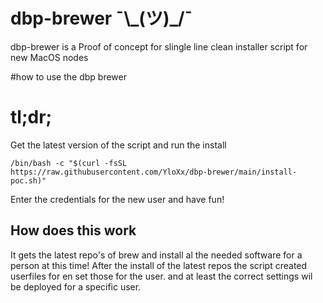 # dbp-brewer ¯\\\_(ツ)_/¯

dbp-brewer is a Proof of concept for slingle line clean installer script for new MacOS nodes

#how to use the dbp brewer


# tl;dr;

Get the latest version of the script and run the install

    /bin/bash -c "$(curl -fsSL https://raw.githubusercontent.com/YloXx/dbp-brewer/main/install-poc.sh)"
    
Enter the credentials for the new user and have fun!

## How does this work

It gets the latest repo's of brew and install al the needed software for a person at this time!
After the install of the latest repos the script created userfiles for en set those for the user.
and at least the correct settings wil be deployed for a specific user.
